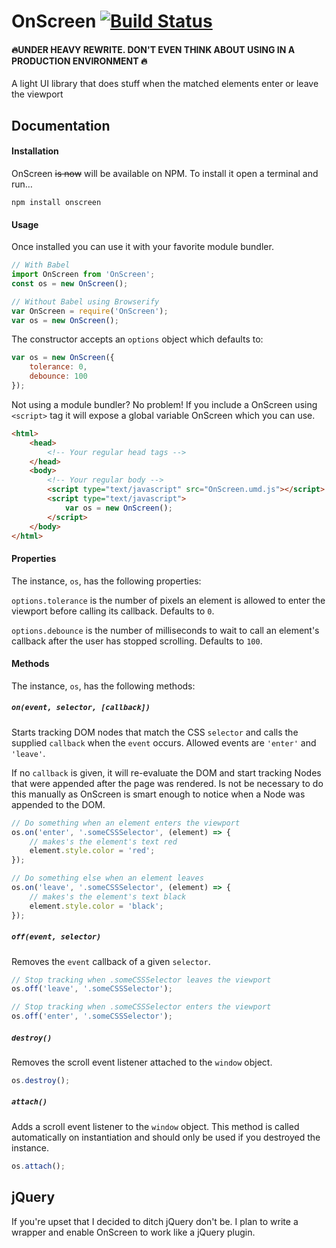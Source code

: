 # OnScreen [![Build Status](https://travis-ci.org/silvestreh/onScreen.svg?branch=rewrite)](https://travis-ci.org/silvestreh/onScreen)

#### :fire:UNDER HEAVY REWRITE. DON'T EVEN THINK ABOUT USING IN A PRODUCTION ENVIRONMENT :fire:

A light UI library that does stuff when the matched elements enter or leave the viewport

## Documentation

#### Installation

OnScreen ~~is now~~ will be available on NPM. To install it open a terminal and run…

```shell
npm install onscreen
```

#### Usage

Once installed you can use it with your favorite module bundler.

```javascript
// With Babel
import OnScreen from 'OnScreen';
const os = new OnScreen();

// Without Babel using Browserify
var OnScreen = require('OnScreen');
var os = new OnScreen();
```

The constructor accepts an `options` object which defaults to:

```javascript
var os = new OnScreen({
    tolerance: 0,
    debounce: 100
});
```

Not using a module bundler? No problem! If you include a OnScreen using `<script>` tag it will expose a global variable OnScreen which you can use.

```html
<html>
    <head>
        <!-- Your regular head tags -->
    </head>
    <body>
        <!-- Your regular body -->
        <script type="text/javascript" src="OnScreen.umd.js"></script>
        <script type="text/javascript">
            var os = new OnScreen();
        </script>
    </body>
</html>
```

#### Properties

The instance, `os`, has the following properties:

`options.tolerance` is the number of pixels an element is allowed to enter the viewport before calling its callback. Defaults to `0`.

`options.debounce` is the number of milliseconds to wait to call an element's callback after the user has stopped scrolling. Defaults to `100`.

#### Methods

The instance, `os`, has the following methods:

##### `on(event, selector, [callback])`
Starts tracking DOM nodes that match the CSS `selector` and calls the supplied `callback` when the `event` occurs. Allowed events are `'enter'` and `'leave'`.

If no `callback` is given, it will re-evaluate the DOM and start tracking Nodes that were appended after the page was rendered. Is not be necessary to do this manually as OnScreen is smart enough to notice when a Node was appended to the DOM.

```javascript
// Do something when an element enters the viewport
os.on('enter', '.someCSSSelector', (element) => {
    // makes's the element's text red
    element.style.color = 'red';
});

// Do something else when an element leaves
os.on('leave', '.someCSSSelector', (element) => {
    // makes's the element's text black
    element.style.color = 'black';
});
```

##### `off(event, selector)`

Removes the `event` callback of a given `selector`.

```javascript
// Stop tracking when .someCSSSelector leaves the viewport
os.off('leave', '.someCSSSelector');

// Stop tracking when .someCSSSelector enters the viewport
os.off('enter', '.someCSSSelector');
```

##### `destroy()`

Removes the scroll event listener attached to the `window` object.

```javascript
os.destroy();
```

##### `attach()`

Adds a scroll event listener to the `window` object. This method is called automatically on instantiation and should only be used if you destroyed the instance.

```javascript
os.attach();
```

## jQuery

If you're upset that I decided to ditch jQuery don't be. I plan to write a wrapper and enable OnScreen to work like a jQuery plugin.
